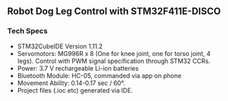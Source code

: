 ## Robot Dog Leg Control with STM32F411E-DISCO
### Tech Specs
- STM32CubeIDE Version 1.11.2
- Servomotors: MG996R x 8 (One for knee joint, one for torso joint, 4 legs). Control with PWM signal specification through STM32 CCRs. 
- Power: 3.7 V rechargeable Li-ion batteries
- Bluetooth Module: HC-05, commanded via app on phone
- Movement Ability: 0.14-0.17 sec / 60°.
- Project files (.ioc etc) generated via IDE. 